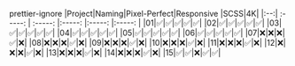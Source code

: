 prettier-ignore
|Project|Naming|Pixel-Perfect|Responsive |SCSS|4K|
|:--:| :-----: | :-----: |:-----: |:-----: |:-----: |
|01|✅|✅|✅|✅|✅|
|02|✅|✅|✅|✅|✅|
|03|✅|✅|✅|✅|✅|
|04|✅|✅|✅|✅|✅|
|05|✅|✅|✅|✅|✅|
|06|✅|✅|✅|✅|✅|
|07|❌|❌|❌|✅|❌|
|08|❌|❌|❌|✅|❌|
|09|❌|❌|❌|✅|❌|
|10|❌|❌|❌|✅|❌|
|11|❌|❌|❌|✅|❌|
|12|❌|❌|❌|✅|❌|
|13|❌|❌|❌|✅|❌|
|14|❌|❌|❌|✅|❌|
|15|✅|✅|❌|✅|✅|